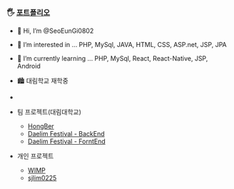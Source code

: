 ### 🖐 [포트폴리오](https://seoeungi0802.github.io/SeoEunGi_portfolio/)

- 👋 Hi, I’m @SeoEunGi0802
- 👀 I’m interested in ... PHP, MySql, JAVA, HTML, CSS, ASP.net, JSP, JPA
- 🌱 I’m currently learning ... PHP, MySql, React, React-Native, JSP, Android
- 🏙 대림학교 재학중
- 
- 팀 프로젝트(대림대학교)
    - [HongBer](https://github.com/SeoEunGi0802/HongBer)
    - [Daelim Festival - BackEnd](https://github.com/daelimfestival/daelimfestival_back)
    - [Daelim Festival - ForntEnd](https://github.com/daelimfestival/daelimfestival_front)

- 개인 프로젝트
    - [WIMP](https://github.com/SeoEunGi0802/WIMP)
    - [sjlim0225](https://github.com/SeoEunGi0802/sjlim0225)

<!---
SeoEunGi0802/SeoEunGi0802 is a ✨ special ✨ repository because its `README.md` (this file) appears on your GitHub profile.
You can click the Preview link to take a look at your changes.
--->
